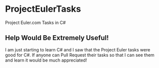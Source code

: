 # ProjectEulerTasks
Project Euler.com Tasks in C#

## Help Would Be Extremely Useful!
I am just starting to learn C# and I saw that the Project Euler tasks were good for C#.
If anyone can Pull Request their tasks so that I can see them and learn it would be much appreciated!

